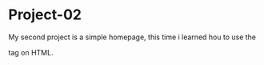 # Project-02
My second project is a simple homepage, this time i learned hou to use the <nav> tag on HTML. 
